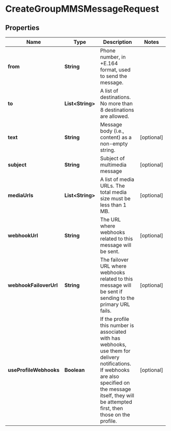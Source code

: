

# CreateGroupMMSMessageRequest


## Properties

| Name | Type | Description | Notes |
|------------ | ------------- | ------------- | -------------|
|**from** | **String** | Phone number, in +E.164 format, used to send the message. |  |
|**to** | **List&lt;String&gt;** | A list of destinations. No more than 8 destinations are allowed. |  |
|**text** | **String** | Message body (i.e., content) as a non-empty string. |  [optional] |
|**subject** | **String** | Subject of multimedia message |  [optional] |
|**mediaUrls** | **List&lt;String&gt;** | A list of media URLs. The total media size must be less than 1 MB. |  [optional] |
|**webhookUrl** | **String** | The URL where webhooks related to this message will be sent. |  [optional] |
|**webhookFailoverUrl** | **String** | The failover URL where webhooks related to this message will be sent if sending to the primary URL fails. |  [optional] |
|**useProfileWebhooks** | **Boolean** | If the profile this number is associated with has webhooks, use them for delivery notifications. If webhooks are also specified on the message itself, they will be attempted first, then those on the profile. |  [optional] |




